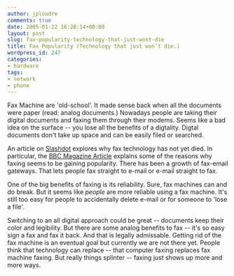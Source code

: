 ```yaml
---
author: jploudre
comments: true
date: 2005-01-22 16:28:14+00:00
layout: post
slug: fax-popularity-technology-that-just-wont-die
title: Fax Popularity (Technology that just won’t die.)
wordpress_id: 247
categories:
- hardware
tags:
- network
- phone
---
```


Fax Machine are 'old-school'. It made sense back when all the documents were paper (read: analog documents.) Nowadays people are taking their digital documents and faxing them through their modems. Seems like a bad idea on the surface -- you lose all the benefits of a digtality. Digtal documents don't take up space and can be easily filed or searched.

An article on [Slashdot](http://slashdot.org/articles/03/12/28/2055229.shtml?tid=126) explores why fax technology has not yet died. In particular, the [BBC Magazine Article](http://news.bbc.co.uk/2/hi/uk_news/magazine/3320515.stm) explains some of the reasons why faxing seems to be gaining popularity. There has been a growth of fax-email gateways. That lets people fax straight to e-mail or e-mail straight to fax.

One of the big benefits of faxing is its reliability. Sure, fax machines can and do break. But it seems like *people* are more reliable using a fax machine. It's still too easy for people to accidentally delete e-mail or for someone to 'lose a file'.

Switching to an all digital approach could be great -- documents keep their color and legibility. But there are some analog benefits to fax -- it's so easy sign a fax and fax it back. And that is legally admissable. Getting rid of the fax machine is an eventual goal but currently we are not there yet. People think that technology can replace -- that computer faxing replaces fax machine faxing. But really things splinter -- faxing just shows up more and more ways.

